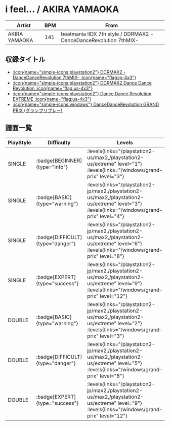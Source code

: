 # i feel... / AKIRA YAMAOKA

|Artist|BPM|From|
|------|---|----|
|AKIRA YAMAOKA|141|beatmania IIDX 7th style / DDRMAX2 -DanceDanceRevolution 7thMIX-|

## 収録タイトル

- [:icon{name="simple-icons:playstation2"} DDRMAX2 -DanceDanceRevolution 7thMIX- :icon{name="flag:jp-4x3"}](/playstation2-jp/max2)
- [:icon{name="simple-icons:playstation2"} DDRMAX2 Dance Dance Revolution :icon{name="flag:us-4x3"}](/playstation2-us/max2)
- [:icon{name="simple-icons:playstation2"} Dance Dance Revolution EXTREME :icon{name="flag:us-4x3"}](/playstation2-us/extreme)
- [:icon{name="simple-icons:windows"} DanceDanceRevolution GRAND PRIX (グランプリプレー)](/windows/grand-prix)

## 譜面一覧

|PlayStyle|Difficulty|Levels|Notes|Movie|
|---------|----------|------|-----|-----|
|SINGLE| :badge[BEGINNER]{type="info"}| :levels{links="/playstation2-us/max2,/playstation2-us/extreme" level="1"} :levels{links="/windows/grand-prix" level="3"}|92/0||
|SINGLE| :badge[BASIC]{type="warning"}| :levels{links="/playstation2-jp/max2,/playstation2-us/max2,/playstation2-us/extreme" level="3"} :levels{links="/windows/grand-prix" level="4"}|132/4||
|SINGLE| :badge[DIFFICULT]{type="danger"}| :levels{links="/playstation2-jp/max2,/playstation2-us/max2,/playstation2-us/extreme" level="6"} :levels{links="/windows/grand-prix" level="8"}|202/30||
|SINGLE| :badge[EXPERT]{type="success"}| :levels{links="/playstation2-jp/max2,/playstation2-us/max2,/playstation2-us/extreme" level="9"} :levels{links="/windows/grand-prix" level="12"}|331/2||
|DOUBLE| :badge[BASIC]{type="warning"}| :levels{links="/playstation2-jp/max2,/playstation2-us/max2,/playstation2-us/extreme" level="2"} :levels{links="/windows/grand-prix" level="3"}|84/20||
|DOUBLE| :badge[DIFFICULT]{type="danger"}| :levels{links="/playstation2-jp/max2,/playstation2-us/max2,/playstation2-us/extreme" level="5"} :levels{links="/windows/grand-prix" level="8"}|196/6||
|DOUBLE| :badge[EXPERT]{type="success"}| :levels{links="/playstation2-jp/max2,/playstation2-us/max2,/playstation2-us/extreme" level="9"} :levels{links="/windows/grand-prix" level="12"}|329/3||
